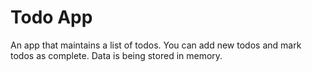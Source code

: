 # Todo App

An app that maintains a list of todos. You can add new todos and mark todos as complete. Data is being stored in memory.
